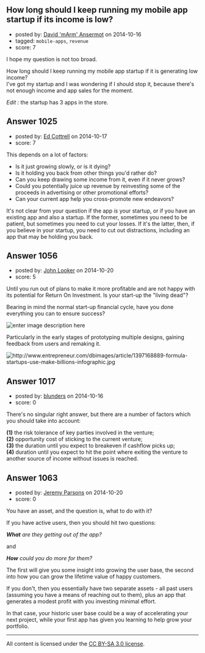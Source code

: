 ## How long should I keep running my mobile app startup if its income is low?

- posted by: [David 'mArm' Ansermot](https://stackexchange.com/users/412499/david-marm-ansermot) on 2014-10-16
- tagged: `mobile-apps`, `revenue`
- score: 7

I hope my question is not too broad.

How long should I keep running my mobile app startup if it is generating low income?<br />
I've got my startup and I was wondering if I should stop it, because there's not enough income and app sales for the moment.

*Edit* : the startup has 3 apps in the store.


## Answer 1025

- posted by: [Ed Cottrell](https://stackexchange.com/users/2348349/ed-cottrell) on 2014-10-17
- score: 7

This depends on a lot of factors:

- Is it just growing slowly, or is it dying?
- Is it holding you back from other things you'd rather do?
- Can you keep drawing some income from it, even if it never grows?
- Could you potentially juice up revenue by reinvesting some of the proceeds in advertising or other promotional efforts?
- Can your current app help you cross-promote new endeavors?

It's not clear from your question if the app *is* your startup, or if you have an existing app and also a startup. If the former, sometimes you need to be patient, but sometimes you need to cut your losses. If it's the latter, then, if you believe in your startup, you need to cut out distractions, including an app that may be holding you back.


## Answer 1056

- posted by: [John Looker](https://stackexchange.com/users/5196682/john-looker) on 2014-10-20
- score: 5

<p>Until you run out of plans to make it more profitable and are not happy with its potential for Return On Investment. Is your start-up the "living dead"?</p>

<p>Bearing in mind the normal start-up financial cycle, have you done everything you can to ensure success?</p>

<p><img src="https://i.stack.imgur.com/EAoL1.png" alt="enter image description here"></p>

<p>Particularly in the early stages of prototyping multiple designs, gaining feedback from users and remaking it.</p>

<p><img src="https://i.stack.imgur.com/MiHfI.jpg" alt="http://www.entrepreneur.com/dbimages/article/1397168889-formula-startups-use-make-billions-infographic.jpg"></p>



## Answer 1017

- posted by: [blunders](https://stackexchange.com/users/216182/blunders) on 2014-10-16
- score: 0

There's no singular right answer, but there are a number of factors which you should take into account: 

**(1)** the risk tolerance of key parties involved in the venture; <br />
**(2)** opportunity cost of sticking to the current venture; <br />
**(3)** the duration until you expect to breakeven if cashflow picks up;<br />
 **(4)** duration until you expect to hit the point where exiting the venture to another source of income without issues is reached.

 


## Answer 1063

- posted by: [Jeremy Parsons](https://stackexchange.com/users/497810/jeremy-parsons) on 2014-10-20
- score: 0

You have an asset, and the question is, what to do with it?

If you have active users, then you should hit two questions:

***What** are they getting out of the app?*

and

***How** could you do more for them?*

The first will give you some insight into growing the user base, the second into how you can grow the lifetime value of happy customers.

If you don't, then you essentially have two separate assets - all past users (assuming you have a means of reaching out to them), plus an app that generates a modest profit with you investing minimal effort.

In that case, your historic user base could be a way of accelerating your next project, while your first app has given you learning to help grow your portfolio. 



---

All content is licensed under the [CC BY-SA 3.0 license](https://creativecommons.org/licenses/by-sa/3.0/).

